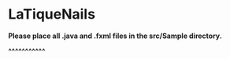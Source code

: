 # LaTiqueNails

**Please place all .java and .fxml files in the src/Sample directory.**


**^^^^^^^^^^^**
